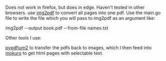 Does not work in firefox, but does in edge. Haven't tested in other browsers. use [img2pdf](https://github.com/josch/img2pdf) to convert all pages into one pdf.
Use the main.go file to write the file which you will pass to img2pdf as an argument like:

img2pdf --output book.pdf --from-file names.txt

Other tools I use:

[pypdfium2](https://github.com/pypdfium2-team/pypdfium2) to transfer the pdfs back to images, which I then feed into [mokuro](https://github.com/kha-white/mokuro) to get
html pages with selectable text.